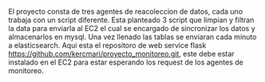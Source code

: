El proyecto consta de tres agentes de reacoleccion de datos, cada uno trabaja con un script diferente.
Esta planteado 3 script que limpian y filtran la data para enviarla al EC2 el cual se encargado de sincronizar 
los datos y almacenarlos en mysql. Una vez llenado las tablas se enviaran cada minuto a elasticsearch. 
Aqui esta el repositoro de web service flask https://github.com/kercmari/proyecto_monitoreo.git, este debe 
estar instalado en el EC2 para estar esperando los request de los agentes de monitoreo.
